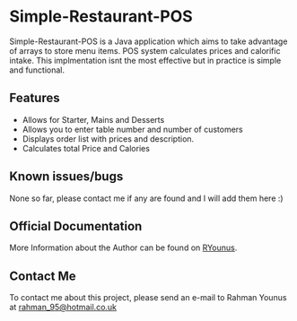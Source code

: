 # Simple-Restaurant-POS

Simple-Restaurant-POS is a Java application which aims to take advantage of arrays to store menu items. POS system calculates prices and calorific intake.
This implmentation isnt the most effective but in practice is simple and functional.

## Features

* Allows for Starter, Mains and Desserts
* Allows you to enter table number and number of customers
* Displays order list with prices and description.
* Calculates total Price and Calories

## Known issues/bugs

None so far, please contact me if any are found and I will add them here :)

## Official Documentation

More Information about the Author can be found on [RYounus](http://ryounus.com).

## Contact Me

To contact me about this project, please send an e-mail to Rahman Younus at rahman_95@hotmail.co.uk 
